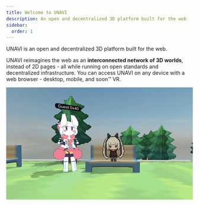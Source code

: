 ```yaml
---
title: Welcome to UNAVI
description: An open and decentralized 3D platform built for the web
sidebar:
  order: 1
---
```


UNAVI is an open and decentralized 3D platform built for the web.

UNAVI reimagines the web as an **interconnected network of 3D worlds**, instead of 2D pages - all while running on open standards and decentralized infrastructure.
You can access UNAVI on any device with a web browser - desktop, mobile, and soon™ VR.

![Screenshot](../../../assets/screenshot-1.png)
